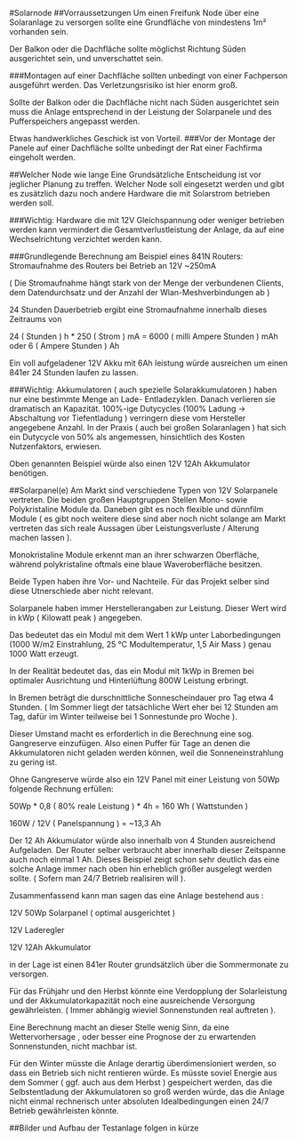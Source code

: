 #Solarnode
##Vorraussetzungen
Um einen Freifunk Node über eine Solaranlage zu versorgen sollte eine Grundfläche von mindestens 1m² vorhanden sein.

Der Balkon oder die Dachfläche sollte möglichst Richtung Süden ausgerichtet sein, und unverschattet sein.

###Montagen auf einer Dachfläche sollten unbedingt von einer Fachperson ausgeführt werden. Das Verletzungsrisiko ist hier enorm groß.

Sollte der Balkon oder die Dachfläche nicht nach Süden ausgerichtet sein muss die Anlage entsprechend in der Leistung der Solarpanele und des Pufferspeichers angepasst werden.

Etwas handwerkliches Geschick ist von Vorteil.
###Vor der Montage der Panele auf einer Dachfläche sollte unbedingt der Rat einer Fachfirma eingeholt werden.

##Welcher Node wie lange
Eine Grundsätzliche Entscheidung ist vor jeglicher Planung zu treffen.
Welcher Node soll eingesetzt werden und gibt es zusätzlich dazu noch andere Hardware die mit Solarstrom betrieben werden soll.

###Wichtig:
Hardware die mit 12V Gleichspannung oder weniger betrieben werden kann vermindert die Gesamtverlustleistung der Anlage, da auf eine Wechselrichtung verzichtet werden kann.

###Grundlegende Berechnung am Beispiel eines 841N Routers:
Stromaufnahme des Routers bei Betrieb an 12V ~250mA 

( Die Stromaufnahme hängt stark von der Menge der verbundenen Clients, dem Datendurchsatz und der Anzahl der Wlan-Meshverbindungen ab ) 

24 Stunden Dauerbetrieb ergibt eine Stromaufnahme innerhalb dieses Zeitraums von 

24 ( Stunden ) h * 250 ( Strom ) mA = 6000 ( milli Ampere Stunden ) mAh oder 6 ( Ampere Stunden ) Ah

Ein voll aufgeladener 12V Akku mit 6Ah leistung würde ausreichen um einen 841er 24 Stunden laufen zu lassen. 

###Wichtig:
Akkumulatoren ( auch spezielle Solarakkumulatoren ) haben nur eine bestimmte Menge an Lade- Entladezyklen. Danach verlieren sie dramatisch an Kapazität. 100%-ige Dutycycles (100% Ladung -> Abschaltung vor Tiefentladung ) verringern diese vom Hersteller angegebene Anzahl. 
In der Praxis ( auch bei großen Solaranlagen ) hat sich ein Dutycycle von 50% als angemessen, hinsichtlich des Kosten Nutzenfaktors, erwiesen.

Oben genannten Beispiel würde also einen 12V 12Ah Akkumulator benötigen.

##Solarpanel(e)
Am Markt sind verschiedene Typen von 12V Solarpanele vertreten. Die beiden großen Hauptgruppen Stellen Mono- sowie Polykristaline Module da. Daneben gibt es noch flexible und dünnfilm Module ( es gibt noch weitere diese sind aber noch nicht solange am Markt vertreten das sich reale Aussagen über Leistungsverluste / Alterung machen lassen ).

Monokristaline Module erkennt man an ihrer schwarzen Oberfläche, während polykristaline oftmals eine blaue Waveroberfläche besitzen.

Beide Typen haben ihre Vor- und Nachteile. Für das Projekt selber sind diese Utnerschiede aber nicht relevant.

Solarpanele haben immer Herstellerangaben zur Leistung. Dieser Wert wird in kWp ( Kilowatt peak ) angegeben. 

Das bedeutet das ein Modul mit dem Wert 1 kWp unter Laborbedingungen (1000 W/m2 Einstrahlung, 25 °C Modultemperatur, 1,5 Air Mass ) genau 1000 Watt erzeugt.

In der Realität bedeutet das, das ein Modul mit 1kWp in Bremen bei optimaler Ausrichtung und Hinterlüftung 800W Leistung erbringt.

In Bremen beträgt die durschnittliche Sonnescheindauer pro Tag etwa 4 Stunden. ( Im Sommer liegt der tatsächliche Wert eher bei 12 Stunden am Tag, dafür im Winter teilweise bei 1 Sonnestunde pro Woche ).

Dieser Umstand macht es erforderlich in die Berechnung eine sog. Gangreserve einzufügen. Also einen Puffer für Tage an denen die Akkumulatoren nicht geladen werden können, weil die Sonneneinstrahlung zu gering ist.

Ohne Gangreserve würde also ein 12V Panel mit einer Leistung von 50Wp folgende Rechnung erfüllen:

50Wp * 0,8 ( 80% reale Leistung ) * 4h = 160 Wh ( Wattstunden )

160W / 12V ( Panelspannung ) = ~13,3 Ah

Der 12 Ah Akkumulator würde also innerhalb von 4 Stunden ausreichend Aufgeladen. Der Router selber verbraucht aber innerhalb dieser Zeitspanne auch noch einmal 1 Ah.
Dieses Beispiel zeigt schon sehr deutlich das eine solche Anlage immer nach oben hin erheblich größer ausgelegt werden sollte. ( Sofern man 24/7 Betrieb realisiren will ).

Zusammenfassend kann man sagen das eine Anlage bestehend aus :

12V 50Wp Solarpanel ( optimal ausgerichtet )

12V Laderegler 

12V 12Ah Akkumulator 

in der Lage ist einen 841er Router grundsätzlich über die Sommermonate zu versorgen.

Für das Frühjahr und den Herbst könnte eine Verdopplung der Solarleistung und der Akkumulatorkapazität noch eine ausreichende Versorgung gewährleisten. ( Immer abhängig wieviel Sonnenstunden real auftreten ).

Eine Berechnung macht an dieser Stelle wenig Sinn, da eine Wettervorhersage , oder besser eine Prognose der zu erwartenden Sonnenstunden, nicht machbar ist.

Für den Winter müsste die Anlage derartig überdimensioniert werden, so dass ein Betrieb sich nicht rentieren würde.
Es müsste soviel Energie aus dem Sommer ( ggf. auch aus dem Herbst ) gespeichert werden, das die Selbstentladung der Akkumulatoren so groß werden würde, das die Anlage nicht einmal rechnerisch unter absoluten Idealbedingungen einen 24/7 Betrieb gewährleisten könnte.

##Bilder und Aufbau der Testanlage folgen in kürze






